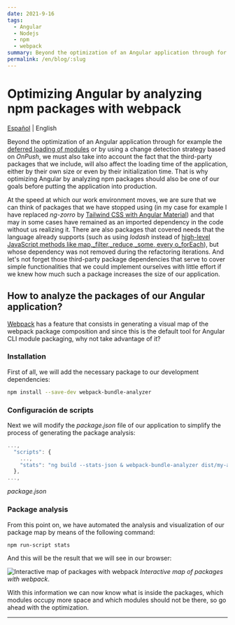 ```yaml
---
date: 2021-9-16
tags:
  - Angular
  - Nodejs
  - npm
  - webpack
summary: Beyond the optimization of an Angular application through for example the deferred loading of modules or by using a change detection strategy based on OnPush, we must also take into account ...
permalink: /en/blog/:slug
---
```


# Optimizing Angular by analyzing npm packages with webpack

<social-share class="social-share--header" />

[Español](/blog/optimizar-angular-analisis-paquetes-npm-webpack/) | English

Beyond the optimization of an Angular application through for example the [deferred loading of modules](/en/blog/architecture-best-practices-angular/#lazy-loading) or by using a change detection strategy based on _OnPush_, we must also take into account the fact that the third-party packages that we include, will also affect the loading time of the application, either by their own size or even by their initialization time. That is why optimizing Angular by analyzing npm packages should also be one of our goals before putting the application into production.

At the speed at which our work environment moves, we are sure that we can think of packages that we have stopped using (in my case for example I have replaced _ng-zorro_ by [Tailwind CSS with Angular Material](/en/blog/integrate-tailwind-css-angular-material/)) and that may in some cases have remained as an imported dependency in the code without us realizing it. There are also packages that covered needs that the language already supports (such as using _lodash_ instead of [high-level JavaScript methods like map,_filter,_reduce,_some, every o_forEach](/en/blog/optimizing-javaScript-loops/)), but whose dependency was not removed during the refactoring iterations. And let's not forget those third-party package dependencies that serve to cover simple functionalities that we could implement ourselves with little effort if we knew how much such a package increases the size of our application.

## How to analyze the packages of our Angular application?

[Webpack](/en/blog/using-webpack-4-transform-package-web-application-resources/) has a feature that consists in generating a visual map of the webpack package composition and since this is the default tool for Angular CLI module packaging, why not take advantage of it?

### Installation

First of all, we will add the necessary package to our development dependencies:

``` bash
npm install --save-dev webpack-bundle-analyzer
```

### Configuración de scripts

Next we will modify the _package.json_ file of our application to simplify the process of generating the package analysis:

``` js
...,
  "scripts": {
    ...,
    "stats": "ng build --stats-json & webpack-bundle-analyzer dist/my-app/stats.json"
  },
...,
```
_package.json_

### Package analysis

From this point on, we have automated the analysis and visualization of our package map by means of the following command:

``` bash
npm run-script stats
```

And this will be the result that we will see in our browser:

![Interactive map of packages with webpack](https://cloud.githubusercontent.com/assets/302213/20628702/93f72404-b338-11e6-92d4-9a365550a701.gif)
_Interactive map of packages with webpack_.

With this information we can now know what is inside the packages, which modules occupy more space and which modules should not be there, so go ahead with the optimization.

---
<social-share class="social-share--footer" />
